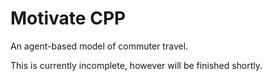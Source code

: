 # Motivate CPP

An agent-based model of commuter travel.

This is currently incomplete, however will be finished shortly.